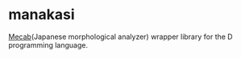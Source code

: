 # manakasi

[Mecab](http://mecab.googlecode.com/svn/trunk/mecab/doc/index.html)(Japanese morphological analyzer)
wrapper library for the D programming language.
